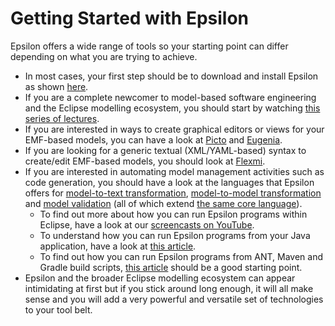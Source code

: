 # Getting Started with Epsilon

Epsilon offers a wide range of tools so your starting point can differ depending on what you are trying to achieve.

- In most cases, your first step should be to download and install Epsilon as shown [here](../download).
- If you are a complete newcomer to model-based software engineering and the Eclipse modelling ecosystem, you should start by watching [this series of lectures](https://www.youtube.com/playlist?list=PLRwHao6Ue0YUecg7vEUQTrtySIWwrd_mI).
- If you are interested in ways to create graphical editors or views for your EMF-based models, you can have a look at [Picto](../doc/picto) and [Eugenia](../doc/eugenia).
- If you are looking for a generic textual (XML/YAML-based) syntax to create/edit EMF-based models, you should look at [Flexmi](../doc/flexmi).
- If you are interested in automating model management activities such as code generation, you should have a look at the languages that Epsilon offers for [model-to-text transformation](../doc/egl), [model-to-model transformation](../doc/etl) and [model validation](../evl) (all of which extend [the same core language](../doc/eol)).
	- To find out more about how you can run Epsilon programs within Eclipse, have a look at our [screencasts on YouTube](../screencasts).
	- To understand how you can run Epsilon programs from your Java application, have a look at [this article](../doc/articles/run-epsilon-from-java/).
	- To find out how you can run Epsilon programs from ANT, Maven and Gradle build scripts, [this article](../doc/articles/running-epsilon-ant-tasks-from-command-line/) should be a good starting point.
- Epsilon and the broader Eclipse modelling ecosystem can appear intimidating at first but if you stick around long enough, it will all make sense and you will add a very powerful and versatile set of technologies to your tool belt.
